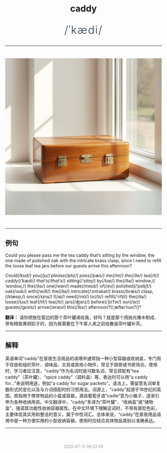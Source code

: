 <div align="center">

# caddy

<div style="margin: 30px 0;">
<h1 style="font-size: 2.5em; font-weight: 300; letter-spacing: 2px; margin: 0; color: #2c3e50;">
/ˈkædi/
</h1>
</div>

</div>

---

<div align="center" style="margin: 40px 0;">

![caddy](images/caddy.png)

</div>

---

## 例句

Could you please pass me the tea caddy that’s sitting by the window, the one made of polished oak with the intricate brass clasp, since I need to refill the loose leaf tea jars before our guests arrive this afternoon?

*Could(/kʊd/) you(/ju/) please(/pliz/) pass(/pæs/) me(/mi/) the(/ðə/) tea(/ti/) caddy(/ˈkædi/) that’s(/that’s*/) sitting(/ˈsɪtɪŋ/) by(/baɪ/) the(/ðə/) window,(/ˈwɪndoʊ,/) the(/ðə/) one(/wən/) made(/meɪd/) of(/əv/) polished(/ˈpɑlɪʃt/) oak(/oʊk/) with(/wɪθ/) the(/ðə/) intricate(/ˈɪntrəkət/) brass(/bræs/) clasp,(/klæsp,/) since(/sɪns/) I(/aɪ/) need(/nid/) to(/tɪ/) refill(/ˈrifɪl/) the(/ðə/) loose(/lus/) leaf(/lif/) tea(/ti/) jars(/ʤɑrz/) before(/ˌbiˈfɔr/) our(/ɑr/) guests(/gɛsts/) arrive(/əraɪv/) this(/ðɪs/) afternoon?(/ˌæftərˈnun?/)*

**翻译：** 请你把放在窗边的那个茶叶罐递给我，好吗？就是那个用抛光橡木制成、带有精致黄铜扣子的，因为我需要在下午客人来之前给散装茶叶罐补茶。

---

## 解释

英语单词“caddy”在家居生活用品的语境中通常指一种小型容器或收纳盒，专门用于存放和组织茶叶、调味品、文具或其他小物件，常见于厨房或书房场合。使用时，学习者应注意，“caddy”作为名词时是可数名词，常见搭配有“tea caddy”（茶叶罐）、“spice caddy”（调料盒）等，表达时可以用“a caddy for…”来说明用途，例如“a caddy for sugar packets”。语法上，需留意名词单复数形式的变化以及与介词搭配时的习惯用法。词源上，“caddy”起源于18世纪的英国，原指用于携带物品的小盒或容器，源自葡萄牙语“cadie”意为小箱子，逐渐引申为各种收纳用具。中文翻译中，“caddy”多译为“茶叶罐”、“收纳盒”或“储物盒”，强调其功能性收纳容器属性。在中文环境下理解这词时，不带有褒贬色彩，主要体现其实用和整洁的意义，属于中性词汇。总体来说，“caddy”在家居用品语境中是一种方便实用的小型收纳容器，使用时应结合具体物品类别以准确表达。


---

<div align="center" style="margin-top: 50px;">
<small style="color: #999; font-size: 0.9em;">2025-07-17 06:22:39</small>
</div>
